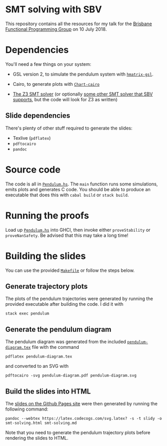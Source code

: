 SMT solving with SBV
====================

This repository contains all the resources for my talk for the
[Brisbane Functional Programming Group](http://bfpg.org) on 10 July
2018.

# Dependencies

You'll need a few things on your system:

 - GSL version 2, to simulate the pendulum system with
   [`hmatrix-gsl`](https://hackage.haskell.org/package/hmatrix-gsl).

 - Cairo, to generate plots with
   [`Chart-cairo`](https://hackage.haskell.org/package/Chart-cairo)

 - [The Z3 SMT solver](https://github.com/Z3Prover/z3) (or optionally
   [some other SMT solver that SBV
   supports](https://hackage.haskell.org/package/sbv-7.9/docs/Data-SBV.html#t:Solver),
   but the code will look for Z3 as written)

## Slide dependencies

There's plenty of other stuff required to generate the slides:

 - Texlive (`pdflatex`)
 - `pdftocairo`
 - `pandoc`

# Source code

The code is all in
[`Pendulum.hs`](https://github.com/peddie/smt-solving/tree/master/Pendulum.hs).
The `main` function runs some simulations, emits plots and generates C
code.  You should be able to produce an executable that does this with
`cabal build` or `stack build`.

# Running the proofs

Load up
[`Pendulum.hs`](https://github.com/peddie/smt-solving/tree/master/Pendulum.hs)
into GHCI, then invoke either `proveStability` or `proveNanSafety`.
Be advised that this may take a long time!

# Building the slides

You can use the provided
[`Makefile`](https://github.com/peddie/smt-solving/tree/master/Makefile)
or follow the steps below.

## Generate trajectory plots

The plots of the pendulum trajectories were generated by running the
provided executable after building the code.  I did it with

    stack exec pendulum

## Generate the pendulum diagram

The pendulum diagram was generated from the included
[`pendulum-diagram.tex`](https://github.com/peddie/smt-solving/tree/master/pendulum-diagram.tex)
file with the command

    pdflatex pendulum-diagram.tex

and converted to an SVG with

    pdftocairo -svg pendulum-diagram.pdf pendulum-diagram.svg

## Build the slides into HTML

The [slides on the Github Pages
site](https://peddie.github.io/smt-solving/) were then generated by
running the following command:

    pandoc --webtex https://latex.codecogs.com/svg.latex? -s -t slidy -o smt-solving.html smt-solving.md

Note that you need to generate the pendulum trajectory plots before
rendering the slides to HTML.